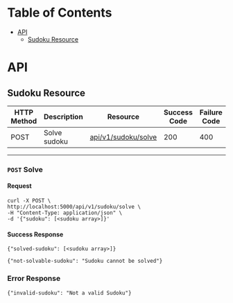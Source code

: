 # Table of Contents

- [API](#api)
  - [Sudoku Resource](#sudoku-resource)

# API

## Sudoku Resource

| HTTP Method | Description  | Resource                           | Success Code | Failure Code |
| ----------- | ------------ | ---------------------------------- | ------------ | ------------ |
| POST        | Solve sudoku | [api/v1/sudoku/solve](#post-solve) | 200          | 400          |

---

### `POST` Solve

#### Request

```shell
curl -X POST \
http://localhost:5000/api/v1/sudoku/solve \
-H "Content-Type: application/json" \
-d '{"sudoku": [<sudoku array>]}' 
```

#### Success Response

```shell
{"solved-sudoku": [<sudoku array>]}
```

```shell
{"not-solvable-sudoku": "Sudoku cannot be solved"}
```

### Error Response

```shell
{"invalid-sudoku": "Not a valid Sudoku"}
```
